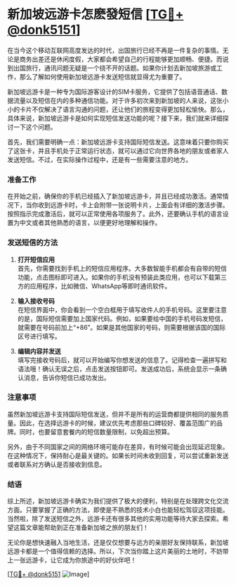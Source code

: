 # 新加坡远游卡怎麽發短信 [[TG💪+ @donk5151](https://t.me/s/donk5151)]

在当今这个移动互联网高度发达的时代，出国旅行已经不再是一件复杂的事情。无论是商务出差还是休闲度假，大家都会希望自己的行程能够更加顺畅、便捷。而说到出国旅行，通讯问题无疑是一个绕不开的话题。如果你计划去新加坡旅游或工作，那么了解如何使用新加坡远游卡发送短信就显得尤为重要了。

新加坡远游卡是一种专为国际游客设计的SIM卡服务，它提供了包括语音通话、数据流量以及短信在内的多种通信功能。对于许多初次来到新加坡的人来说，这张小小的卡片不仅解决了语言沟通的问题，还让他们的旅程变得更加轻松愉快。那么，具体来说，新加坡远游卡是如何实现短信发送功能的呢？接下来，我们就来详细探讨一下这个问题。

首先，我们需要明确一点：新加坡远游卡支持国际短信发送。这意味着只要你购买了这张卡，并且手机处于正常运行状态，就可以通过它向世界各地的朋友或者家人发送短信。不过，在实际操作过程中，还是有一些需要注意的地方。

### 准备工作

在开始之前，确保你的手机已经插入了新加坡远游卡，并且已经成功激活。通常情况下，当你收到远游卡时，卡上会附带一张说明卡片，上面会有详细的激活步骤。按照指示完成激活后，就可以正常使用各项服务了。此外，还要确认手机的语言设置为中文或者其他熟悉的语言，以便更好地理解和操作。

### 发送短信的方法

1. **打开短信应用**  
   首先，你需要找到手机上的短信应用程序。大多数智能手机都会有自带的短信功能，点击图标即可进入。如果你的手机没有预装此类应用，也可以下载第三方的应用程序，比如微信、WhatsApp等即时通讯软件。

2. **输入接收号码**  
   在短信界面中，你会看到一个空白框用于填写收件人的手机号码。这里要注意的是，国际短信需要加上国家代码。例如，如果要给中国的手机号码发短信，就需要在号码前加上“+86”。如果是其他国家的号码，则需要根据该国的国际区号进行填写。

3. **编辑内容并发送**  
   填写完接收号码后，就可以开始编写你想发送的信息了。记得检查一遍拼写和语法哦！确认无误之后，点击发送按钮即可。发送成功后，系统会显示一条确认消息，告诉你短信已成功发出。

### 注意事项

虽然新加坡远游卡支持国际短信发送，但并不是所有的运营商都提供相同的服务质量。因此，在选择远游卡的时候，建议优先考虑那些口碑较好、覆盖范围广的品牌。同时，也要留意套餐内的短信数量限制，以免超出预算。

另外，由于不同国家之间的网络环境可能存在差异，有时候可能会出现延迟现象。在这种情况下，保持耐心是最关键的。如果长时间未收到回复，可以尝试重新发送或者联系对方确认是否接收到信息。

### 结语

综上所述，新加坡远游卡确实为我们提供了极大的便利，特别是在处理跨文化交流方面。只要掌握了正确的方法，即使是不熟悉的技术小白也能轻松驾驭这项技能。当然啦，除了发送短信之外，远游卡还有很多其他的实用功能等待大家去探索。希望这篇文章能帮助到正在准备新加坡之旅的朋友们！

无论你是想快速融入当地生活，还是仅仅想要与远方的亲朋好友保持联系，新加坡远游卡都是一个值得信赖的选择。所以，下次当你踏上这片美丽的土地时，不妨带上一张远游卡，让它成为你旅途中的好伙伴吧！

[[TG💪+ @donk5151](https://t.me/s/donk5151) ![Image](https://i.postimg.cc/rwNCRYN7/Snipaste-2025-04-30-17-27-05.png)]
